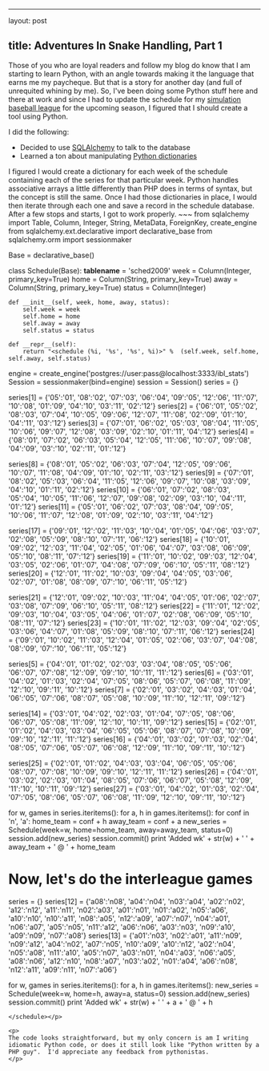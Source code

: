 <hr />

<p>layout: post</p>

<h2>title: Adventures In Snake Handling, Part 1</h2>

<p>Those of you who are loyal readers and follow my blog do know that I am starting to learn Python, with an angle towards making it the language that earns me my paycheque.  But that is a story for another day (and full of unrequited whining by me).  So, I've been doing some Python stuff here and there at work and since I had to update the schedule for my <a href="http://www.ibl.org">simulation baseball league</a> for the upcoming season, I figured that I should create a tool using Python.
</p>

<p>
I did the following:
<ul>
<li>Decided to use <a href="http://www.sqlalchemy.org">SQLAlchemy</a> to talk to the database</li>
<li>Learned a ton about manipulating <a href="http://docs.python.org/tutorial/datastructures.html#dictionaries">Python dictionaries</a></li>
</ul>
</p>

<p>
I figured I would create a dictionary for each week of the schedule containing each of the series for that particular week.  Python handles associative arrays a little differently than PHP does in terms of syntax, but the concept is still the same.  Once I had those dictionaries in place, I would then iterate through each one and save a record in the schedule database.  After a few stops and starts, I got to work properly.
~~~
from sqlalchemy import Table, Column, Integer, String, MetaData, ForeignKey, create_engine
from sqlalchemy.ext.declarative import declarative_base
from sqlalchemy.orm import sessionmaker

Base = declarative_base()

class Schedule(Base):
    __tablename__ = 'sched2009'
    week = Column(Integer, primary_key=True)
    home = Column(String, primary_key=True)
    away = Column(String, primary_key=True)
    status = Column(Integer)

    def __init__(self, week, home, away, status):
        self.week = week
        self.home = home
        self.away = away
        self.status = status

    def __repr__(self):
        return "<schedule (%i, '%s', '%s', %i)>" %  (self.week, self.home, self.away, self.status)

engine = create_engine('postgres://user:pass@localhost:3333/ibl_stats')
Session = sessionmaker(bind=engine)
session = Session()
series = {}

series[1] = {'05':'01', '08':'02', '07':'03', '06':'04', '09':'05', '12':'06', '11':'07', '10':'08', '01':'09', '04':'10', '03':'11', '02':'12'}
series[2] = {'06':'01', '05':'02', '08':'03', '07':'04', '10':'05', '09':'06', '12':'07', '11':'08', '02':'09', '01':'10', '04':'11', '03':'12'}
series[3] = {'07':'01', '06':'02', '05':'03', '08':'04', '11':'05', '10':'06', '09':'07', '12':'08', '03':'09', '02':'10', '01':'11', '04':'12'}
series[4] = {'08':'01', '07':'02', '06':'03', '05':'04', '12':'05', '11':'06', '10':'07', '09':'08', '04':'09', '03':'10', '02':'11', '01':'12'}

series[8] = {'08':'01', '05':'02', '06':'03', '07':'04', '12':'05', '09':'06', '10':'07', '11':'08', '04':'09', '01':'10', '02':'11', '03':'12'}
series[9] = {'07':'01', '08':'02', '05':'03', '06':'04', '11':'05', '12':'06', '09':'07', '10':'08', '03':'09', '04':'10', '01':'11', '02':'12'}
series[10] = {'06':'01', '07':'02', '08':'03', '05':'04', '10':'05', '11':'06', '12':'07', '09':'08', '02':'09', '03':'10', '04':'11', '01':'12'}
series[11] = {'05':'01', '06':'02', '07':'03', '08':'04', '09':'05', '10':'06', '11':'07', '12':'08', '01':'09', '02':'10', '03':'11', '04':'12'}

series[17] = {'09':'01', '12':'02', '11':'03', '10':'04', '01':'05', '04':'06', '03':'07', '02':'08', '05':'09', '08':'10', '07':'11', '06':'12'}
series[18] = {'10':'01', '09':'02', '12':'03', '11':'04', '02':'05', '01':'06', '04':'07', '03':'08', '06':'09', '05':'10', '08':'11', '07':'12'}
series[19] = {'11':'01', '10':'02', '09':'03', '12':'04', '03':'05', '02':'06', '01':'07', '04':'08', '07':'09', '06':'10', '05':'11', '08':'12'}
series[20] = {'12':'01', '11':'02', '10':'03', '09':'04', '04':'05', '03':'06', '02':'07', '01':'08', '08':'09', '07':'10', '06':'11', '05':'12'}

series[21] = {'12':'01', '09':'02', '10':'03', '11':'04', '04':'05', '01':'06', '02':'07', '03':'08', '07':'09', '06':'10', '05':'11', '08':'12'}
series[22] = {'11':'01', '12':'02', '09':'03', '10':'04', '03':'05', '04':'06', '01':'07', '02':'08', '06':'09', '05':'10', '08':'11', '07':'12'}
series[23] = {'10':'01', '11':'02', '12':'03', '09':'04', '02':'05', '03':'06', '04':'07', '01':'08', '05':'09', '08':'10', '07':'11', '06':'12'}
series[24] = {'09':'01', '10':'02', '11':'03', '12':'04', '01':'05', '02':'06', '03':'07', '04':'08', '08':'09', '07':'10', '06':'11', '05':'12'}

series[5] = {'04':'01', '01':'02', '02':'03', '03':'04', '08':'05', '05':'06', '06':'07', '07':'08', '12':'09', '09':'10', '10':'11', '11':'12'}
series[6] = {'03':'01', '04':'02', '01':'03', '02':'04', '07':'05', '08':'06', '05':'07', '06':'08', '11':'09', '12':'10', '09':'11', '10':'12'}
series[7] = {'02':'01', '03':'02', '04':'03', '01':'04', '06':'05', '07':'06', '08':'07', '05':'08', '10':'09', '11':'10', '12':'11', '09':'12'}

series[14] = {'03':'01', '04':'02', '02':'03', '01':'04', '07':'05', '08':'06', '06':'07', '05':'08', '11':'09', '12':'10', '10':'11', '09':'12'}
series[15] = {'02':'01', '01':'02', '04':'03', '03':'04', '06':'05', '05':'06', '08':'07', '07':'08', '10':'09', '09':'10', '12':'11', '11':'12'}
series[16] = {'04':'01', '03':'02', '01':'03', '02':'04', '08':'05', '07':'06', '05':'07', '06':'08', '12':'09', '11':'10', '09':'11', '10':'12'}

series[25] = {'02':'01', '01':'02', '04':'03', '03':'04', '06':'05', '05':'06', '08':'07', '07':'08', '10':'09', '09':'10', '12':'11', '11':'12'}
series[26] = {'04':'01', '03':'02', '02':'03', '01':'04', '08':'05', '07':'06', '06':'07', '05':'08', '12':'09', '11':'10', '10':'11', '09':'12'}
series[27] = {'03':'01', '04':'02', '01':'03', '02':'04', '07':'05', '08':'06', '05':'07', '06':'08', '11':'09', '12':'10', '09':'11', '10':'12'}

for w, games in series.iteritems():
    for a, h in games.iteritems():
        for conf in 'n', 'a':
            home_team = conf + h
            away_team = conf + a
            new_series = Schedule(week=w, home=home_team, away=away_team, status=0)
            session.add(new_series)
            session.commit()
            print 'Added wk' + str(w) + ' ' + away_team + ' @ ' + home_team

# Now, let's do the interleague games
series = {}
series[12] = {'a08':'n08', 'a04':'n04', 'n03':'a04', 'a02':'n02', 'a12':'n12', 'a11':'n11', 'n02':'a03', 'a01':'n01', 'n01':'a02', 'n05':'a06', 'a10':'n10', 'n10':'a11', 'n08':'a05', 'n12':'a09', 'a07':'n07', 'n04':'a01', 'n06':'a07', 'a05':'n05', 'n11':'a12', 'a06':'n06', 'a03':'n03', 'n09':'a10', 'a09':'n09', 'n07':'a08'}
series[13] = {'a01':'n03', 'n02':'a01', 'a11':'n09', 'n09':'a12', 'a04':'n02', 'a07':'n05', 'n10':'a09', 'a10':'n12', 'a02':'n04', 'n05':'a08', 'n11':'a10', 'a05':'n07', 'a03':'n01', 'n04':'a03', 'n06':'a05', 'a08':'n06', 'a12':'n10', 'n08':'a07', 'n03':'a02', 'n01':'a04', 'a06':'n08', 'n12':'a11', 'a09':'n11', 'n07':'a06'}

for w, games in series.iteritems():
    for a, h in games.iteritems():
        new_series = Schedule(week=w, home=h, away=a, status=0)
        session.add(new_series)
        session.commit()
        print 'Added wk' + str(w) + ' ' + a + ' @ ' + h
~~~
</schedule></p>

<p>
The code looks straightforward, but my only concern is am I writing idiomatic Python code, or does it still look like "Python written by a PHP guy".  I'd appreciate any feedback from pythonistas.
</p>
